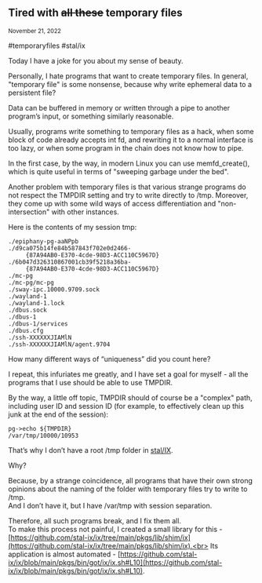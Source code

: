 ## Tired with ~~all these~~ temporary files
<sup> November 21, 2022 </sup>

#temporaryfiles #stal/ix

Today I have a joke for you about my sense of beauty.

Personally, I hate programs that want to create temporary files. In general, "temporary file" is some nonsense, because why write ephemeral data to a persistent file?

Data can be buffered in memory or written through a pipe to another program’s input, or something similarly reasonable.

Usually, programs write something to temporary files as a hack, when some block of code already accepts int fd, and rewriting it to a normal interface is too lazy, or when some program in the chain does not know how to pipe.

In the first case, by the way, in modern Linux you can use memfd_create(), which is quite useful in terms of "sweeping garbage under the bed".

Another problem with temporary files is that various strange programs do not respect the TMPDIR setting and try to write directly to /tmp. Moreover, they come up with some wild ways of access differentiation and "non-intersection" with other instances.

Here is the contents of my session tmp:

```
./epiphany-pg-aaNPpb
./d9ca075b14fe84b587843f702e0d2466-
     {87A94AB0-E370-4cde-98D3-ACC110C5967D}
./6b047d326310867001cb39f5218a36ba-
     {87A94AB0-E370-4cde-98D3-ACC110C5967D}
./mc-pg
./mc-pg/mc-pg
./sway-ipc.10000.9709.sock
./wayland-1
./wayland-1.lock
./dbus.sock
./dbus-1
./dbus-1/services
./dbus.cfg
./ssh-XXXXXXJIAMlN
./ssh-XXXXXXJIAMlN/agent.9704
```

How many different ways of “uniqueness” did you count here?

I repeat, this infuriates me greatly, and I have set a goal for myself - all the programs that I use should be able to use TMPDIR.

By the way, a little off topic, TMPDIR should of course be a "complex" path, including user ID and session ID (for example, to effectively clean up this junk at the end of the session):

```
pg->echo ${TMPDIR}
/var/tmp/10000/10953
```

That’s why I don’t have a root /tmp folder in [stal/IX](https://github.com/stal-ix).

Why?

Because, by a strange coincidence, all programs that have their own strong opinions about the naming of the folder with temporary files try to write to /tmp.<br>
And I don’t have it, but I have /var/tmp with session separation.

Therefore, all such programs break, and I fix them all.<br>
To make this process not painful, I created a small library for this - [https://github.com/stal-ix/ix/tree/main/pkgs/lib/shim/ix](https://github.com/stal-ix/ix/tree/main/pkgs/lib/shim/ix).<br>
Its application is almost automated - [https://github.com/stal-ix/ix/blob/main/pkgs/bin/got/ix/ix.sh#L10](https://github.com/stal-ix/ix/blob/main/pkgs/bin/got/ix/ix.sh#L10).
